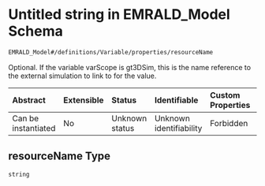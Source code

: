 # Untitled string in EMRALD_Model Schema

```txt
EMRALD_Model#/definitions/Variable/properties/resourceName
```

Optional. If the variable varScope is gt3DSim, this is the name reference to the external simulation to link to for the value.

| Abstract            | Extensible | Status         | Identifiable            | Custom Properties | Additional Properties | Access Restrictions | Defined In                                                                                                    |
| :------------------ | :--------- | :------------- | :---------------------- | :---------------- | :-------------------- | :------------------ | :------------------------------------------------------------------------------------------------------------ |
| Can be instantiated | No         | Unknown status | Unknown identifiability | Forbidden         | Allowed               | none                | [EMRALD_JsonSchemaV3_0.json*](../../../../../Emrald-UI/out/EMRALD_JsonSchemaV3_0.json "open original schema") |

## resourceName Type

`string`
